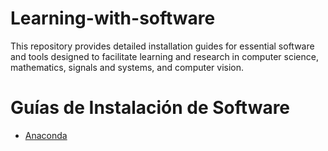 # Learning-with-software
This repository provides detailed installation guides for essential software and tools designed to facilitate learning and research in computer science, mathematics, signals and systems, and computer vision. 

# Guías de Instalación de Software

- [Anaconda](guides/conda/conda-install.md)

